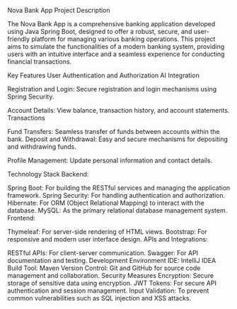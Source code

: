 Nova Bank App Project Description

The Nova Bank App is a comprehensive banking application developed using Java Spring Boot, designed to offer a robust, secure, and user-friendly platform for managing various banking operations. 
This project aims to simulate the functionalities of a modern banking system, 
providing users with an intuitive interface and a seamless experience for conducting financial transactions.

Key Features
User Authentication and Authorization
AI Integration

Registration and Login: Secure registration and login mechanisms using Spring Security.

Account Details: View balance, transaction history, and account statements.
Transactions

Fund Transfers: Seamless transfer of funds between accounts within the bank.
Deposit and Withdrawal: Easy and secure mechanisms for depositing and withdrawing funds.

Profile Management: Update personal information and contact details.

Technology Stack
Backend:

Spring Boot: For building the RESTful services and managing the application framework.
Spring Security: For handling authentication and authorization.
Hibernate: For ORM (Object Relational Mapping) to interact with the database.
MySQL: As the primary relational database management system.
Frontend:

Thymeleaf: For server-side rendering of HTML views.
Bootstrap: For responsive and modern user interface design.
APIs and Integrations:

RESTful APIs: For client-server communication.
Swagger: For API documentation and testing.
Development Environment
IDE: IntelliJ IDEA
Build Tool: Maven
Version Control: Git and GitHub for source code management and collaboration.
Security Measures
Encryption: Secure storage of sensitive data using encryption.
JWT Tokens: For secure API authentication and session management.
Input Validation: To prevent common vulnerabilities such as SQL injection and XSS attacks.
